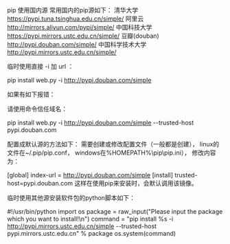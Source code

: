 pip 使用国内源
常用国内的pip源如下：
清华大学 https://pypi.tuna.tsinghua.edu.cn/simple/
阿里云 http://mirrors.aliyun.com/pypi/simple/
中国科技大学 https://pypi.mirrors.ustc.edu.cn/simple/
豆瓣(douban) http://pypi.douban.com/simple/
中国科学技术大学 http://pypi.mirrors.ustc.edu.cn/simple/

临时使用直接 -i 加 url ：

pip install web.py -i http://pypi.douban.com/simple

如果有如下报错：


请使用命令信任域名：

 pip install web.py -i http://pypi.douban.com/simple --trusted-host pypi.douban.com

配置成默认源的方法如下：
需要创建或修改配置文件（一般都是创建），
linux的文件在~/.pip/pip.conf，
windows在%HOMEPATH%\pip\pip.ini），
修改内容为：

[global]
index-url = http://pypi.douban.com/simple
[install]
trusted-host=pypi.douban.com
这样在使用pip来安装时，会默认调用该镜像。

临时使用其他源安装软件包的python脚本如下：

#!/usr/bin/python
import os
package = raw_input("Please input the package which you want to install!\n")
command = "pip install %s -i http://pypi.mirrors.ustc.edu.cn/simple --trusted-host pypi.mirrors.ustc.edu.cn" % package
os.system(command)